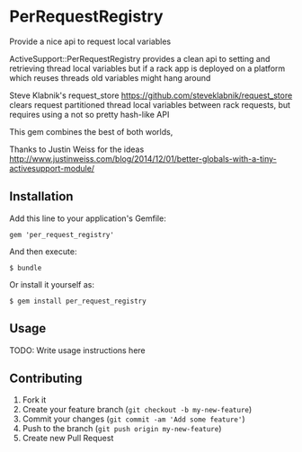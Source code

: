 # PerRequestRegistry

Provide a nice api to request local variables

  ActiveSupport::PerRequestRegistry provides a clean api to setting
  and retrieving thread local variables but if a rack app is deployed
  on a platform which reuses threads old variables might hang around

  Steve Klabnik's request_store
  https://github.com/steveklabnik/request_store
  clears request partitioned thread local variables between rack
  requests, but requires using a not so pretty hash-like API

This gem combines the best of both worlds,

Thanks to Justin Weiss for the ideas http://www.justinweiss.com/blog/2014/12/01/better-globals-with-a-tiny-activesupport-module/

## Installation

Add this line to your application's Gemfile:

    gem 'per_request_registry'

And then execute:

    $ bundle

Or install it yourself as:

    $ gem install per_request_registry

## Usage

TODO: Write usage instructions here

## Contributing

1. Fork it
2. Create your feature branch (`git checkout -b my-new-feature`)
3. Commit your changes (`git commit -am 'Add some feature'`)
4. Push to the branch (`git push origin my-new-feature`)
5. Create new Pull Request
